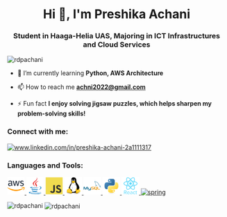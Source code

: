 <h1 align="center">Hi 👋, I'm Preshika Achani</h1>
<h3 align="center">Student in Haaga-Helia UAS, Majoring in ICT Infrastructures and Cloud Services</h3>

<p align="left"> <img src="https://komarev.com/ghpvc/?username=rdpachani&label=Profile%20views&color=0e75b6&style=flat" alt="rdpachani" /> </p>

- 🌱 I’m currently learning **Python, AWS Architecture**

- 📫 How to reach me **achni2022@gmail.com**

- ⚡ Fun fact **I enjoy solving jigsaw puzzles, which helps sharpen my problem-solving skills!**

<h3 align="left">Connect with me:</h3>
<p align="left">
<a href="https://linkedin.com/in/preshika-achani-2a1111317" target="blank"><img align="center" src="https://raw.githubusercontent.com/rahuldkjain/github-profile-readme-generator/master/src/images/icons/Social/linked-in-alt.svg" alt="www.linkedin.com/in/preshika-achani-2a1111317" height="30" width="40" /></a>
</p>

<h3 align="left">Languages and Tools:</h3>
<p align="left"> <a href="https://aws.amazon.com" target="_blank" rel="noreferrer"> <img src="https://raw.githubusercontent.com/devicons/devicon/master/icons/amazonwebservices/amazonwebservices-original-wordmark.svg" alt="aws" width="40" height="40"/> </a> <a href="https://www.java.com" target="_blank" rel="noreferrer"> <img src="https://raw.githubusercontent.com/devicons/devicon/master/icons/java/java-original.svg" alt="java" width="40" height="40"/> </a> <a href="https://developer.mozilla.org/en-US/docs/Web/JavaScript" target="_blank" rel="noreferrer"> <img src="https://raw.githubusercontent.com/devicons/devicon/master/icons/javascript/javascript-original.svg" alt="javascript" width="40" height="40"/> </a> <a href="https://www.linux.org/" target="_blank" rel="noreferrer"> <img src="https://raw.githubusercontent.com/devicons/devicon/master/icons/linux/linux-original.svg" alt="linux" width="40" height="40"/> </a> <a href="https://www.mysql.com/" target="_blank" rel="noreferrer"> <img src="https://raw.githubusercontent.com/devicons/devicon/master/icons/mysql/mysql-original-wordmark.svg" alt="mysql" width="40" height="40"/> </a> <a href="https://www.python.org" target="_blank" rel="noreferrer"> <img src="https://raw.githubusercontent.com/devicons/devicon/master/icons/python/python-original.svg" alt="python" width="40" height="40"/> </a> <a href="https://reactjs.org/" target="_blank" rel="noreferrer"> <img src="https://raw.githubusercontent.com/devicons/devicon/master/icons/react/react-original-wordmark.svg" alt="react" width="40" height="40"/> </a> <a href="https://spring.io/" target="_blank" rel="noreferrer"> <img src="https://www.vectorlogo.zone/logos/springio/springio-icon.svg" alt="spring" width="40" height="40"/> </a> </p>

<p><img align="left" src="https://github-readme-stats.vercel.app/api/top-langs?username=rdpachani&show_icons=true&locale=en&layout=compact" alt="rdpachani" /></p>

<p>&nbsp;<img align="center" src="https://github-readme-stats.vercel.app/api?username=rdpachani&show_icons=true&locale=en" alt="rdpachani" /></p>
